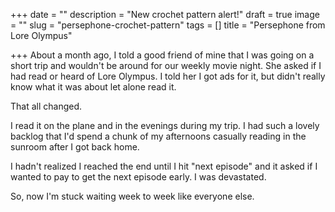 +++
date = ""
description = "New crochet pattern alert!"
draft = true
image = ""
slug = "persephone-crochet-pattern"
tags = []
title = "Persephone from Lore Olympus"

+++
About a month ago, I told a good friend of mine that I was going on a short trip and wouldn't be around for our weekly movie night. She asked if I had read or heard of Lore Olympus. I told her I got ads for it, but didn't really know what it was about let alone read it.

That all changed.

I read it on the plane and in the evenings during my trip. I had such a lovely backlog that I'd spend a chunk of my afternoons casually reading in the sunroom after I got back home.

I hadn't realized I reached the end until I hit "next episode" and it asked if I wanted to pay to get the next episode early. I was devastated.

So, now I'm stuck waiting week to week like everyone else.